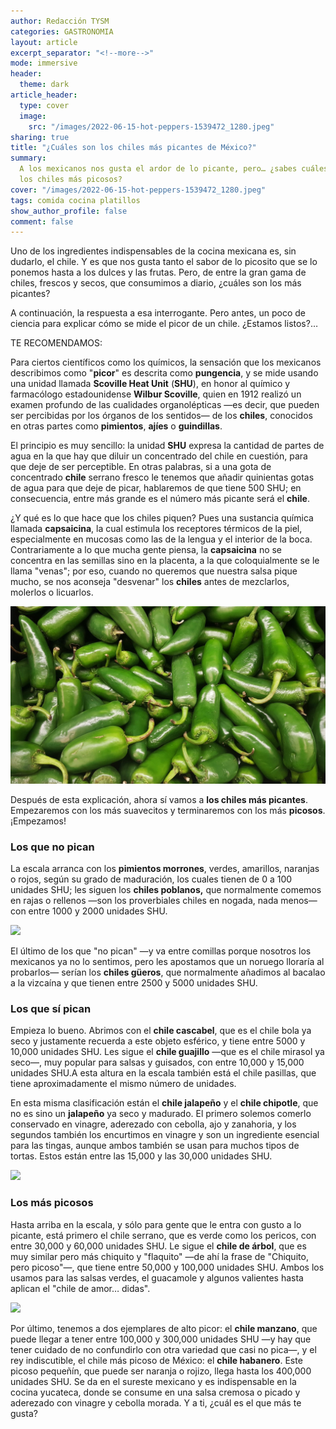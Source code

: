 ```yaml
---
author: Redacción TYSM
categories: GASTRONOMIA
layout: article
excerpt_separator: "<!--more-->"
mode: immersive
header:
  theme: dark
article_header:
  type: cover
  image:
    src: "/images/2022-06-15-hot-peppers-1539472_1280.jpeg"
sharing: true
title: "¿Cuáles son los chiles más picantes de México?"
summary:
  A los mexicanos nos gusta el ardor de lo picante, pero… ¿sabes cuáles son
  los chiles más picosos?
cover: "/images/2022-06-15-hot-peppers-1539472_1280.jpeg"
tags: comida cocina platillos
show_author_profile: false
comment: false
---
```


Uno de los ingredientes indispensables de la cocina mexicana es, sin dudarlo, el chile. Y es que nos gusta tanto el sabor de lo picosito que se lo ponemos hasta a los dulces y las frutas. Pero, de entre la gran gama de chiles, frescos y secos, que consumimos a diario, ¿cuáles son los más picantes?

A continuación, la respuesta a esa interrogante. Pero antes, un poco de ciencia para explicar cómo se mide el picor de un chile. ¿Estamos listos?…

TE RECOMENDAMOS:

Para ciertos científicos como los químicos, la sensación que los mexicanos describimos como "**picor**" es descrita como **pungencia**, y se mide usando una unidad llamada **Scoville Heat Unit** (**SHU**), en honor al químico y farmacólogo estadounidense **Wilbur Scoville**, quien en 1912 realizó un examen profundo de las cualidades organolépticas —es decir, que pueden ser percibidas por los órganos de los sentidos— de los **chiles**, conocidos en otras partes como **pimientos**, **ajíes** o **guindillas**.

El principio es muy sencillo: la unidad **SHU** expresa la cantidad de partes de agua en la que hay que diluir un concentrado del chile en cuestión, para que deje de ser perceptible. En otras palabras, si a una gota de concentrado **chile** serrano fresco le tenemos que añadir quinientas gotas de agua para que deje de picar, hablaremos de que tiene 500 SHU; en consecuencia, entre más grande es el número más picante será el **chile**.

¿Y qué es lo que hace que los chiles piquen? Pues una sustancia química llamada **capsaicina**, la cual estimula los receptores térmicos de la piel, especialmente en mucosas como las de la lengua y el interior de la boca. Contrariamente a lo que mucha gente piensa, la **capsaicina** no se concentra en las semillas sino en la placenta, a la que coloquialmente se le llama "venas"; por eso, cuando no queremos que nuestra salsa pique mucho, se nos aconseja "desvenar" los **chiles** antes de mezclarlos, molerlos o licuarlos.

![](/images/2022-06-15-jalapenos-1320629_1280.jpeg)

Después de esta explicación, ahora sí vamos a **los chiles más picantes**. Empezaremos con los más suavecitos y terminaremos con los más **picosos**. ¡Empezamos!

### Los que no pican

La escala arranca con los **pimientos morrones**, verdes, amarillos, naranjas o rojos, según su grado de maduración, los cuales tienen de 0 a 100 unidades SHU; les siguen los **chiles poblanos,** que normalmente comemos en rajas o rellenos —son los proverbiales chiles en nogada, nada menos— con entre 1000 y 2000 unidades SHU.

![](https://upload.wikimedia.org/wikipedia/commons/thumb/8/84/Chile_en_rajas.jpg/1024px-Chile_en_rajas.jpg)

El último de los que "no pican" —y va entre comillas porque nosotros los mexicanos ya no lo sentimos, pero les apostamos que un noruego lloraría al probarlos— serían los **chiles güeros**, que normalmente añadimos al bacalao a la vizcaína y que tienen entre 2500 y 5000 unidades SHU.

### Los que sí pican

Empieza lo bueno. Abrimos con el **chile cascabel**, que es el chile bola ya seco y justamente recuerda a este objeto esférico, y tiene entre 5000 y 10,000 unidades SHU. Les sigue el **chile guajillo** —que es el chile mirasol ya seco—, muy popular para salsas y guisados, con entre 10,000 y 15,000 unidades SHU.A esta altura en la escala también está el chile pasillas, que tiene aproximadamente el mismo número de unidades.

En esta misma clasificación están el **chile jalapeño** y el **chile chipotle**, que no es sino un **jalapeño** ya seco y madurado. El primero solemos comerlo conservado en vinagre, aderezado con cebolla, ajo y zanahoria, y los segundos también los encurtimos en vinagre y son un ingrediente esencial para las tingas, aunque ambos también se usan para muchos tipos de tortas. Estos están entre las 15,000 y las 30,000 unidades SHU.

![](https://upload.wikimedia.org/wikipedia/commons/thumb/9/94/Bowl_of_jalape%C3%B1os.jpg/1024px-Bowl_of_jalape%C3%B1os.jpg)

### Los más picosos

Hasta arriba en la escala, y sólo para gente que le entra con gusto a lo picante, está primero el chile serrano, que es verde como los pericos, con entre 30,000 y 60,000 unidades SHU. Le sigue el **chile de árbol**, que es muy similar pero más chiquito y "flaquito" —de ahí la frase de "Chiquito, pero picoso"—, que tiene entre 50,000 y 100,000 unidades SHU. Ambos los usamos para las salsas verdes, el guacamole y algunos valientes hasta aplican el "chile de amor… didas".

![](https://upload.wikimedia.org/wikipedia/commons/thumb/8/85/Chile_de_%C3%81rbol_seco.JPG/1024px-Chile_de_%C3%81rbol_seco.JPG)

Por último, tenemos a dos ejemplares de alto picor: el **chile manzano**, que puede llegar a tener entre 100,000 y 300,000 unidades SHU —y hay que tener cuidado de no confundirlo con otra variedad que casi no pica—, y el rey indiscutible, el chile más picoso de México: el **chile habanero**. Este picoso pequeñín, que puede ser naranja o rojizo, llega hasta los 400,000 unidades SHU. Se da en el sureste mexicano y es indispensable en la cocina yucateca, donde se consume en una salsa cremosa o picado y aderezado con vinagre y cebolla morada. Y a ti, ¿cuál es el que más te gusta?
